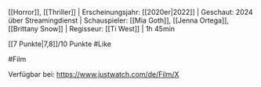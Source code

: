 
[[Horror]], [[Thriller]] | Erscheinungsjahr: [[2020er|2022]] | Geschaut: 2024 über Streamingdienst | Schauspieler: [[Mia Goth]], [[Jenna Ortega]], [[Brittany Snow]] | Regisseur: [[Ti West]] | 1h 45min

[[7 Punkte|7,8]]/10 Punkte #Like


#Film

Verfügbar bei: https://www.justwatch.com/de/Film/X
